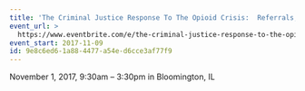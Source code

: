 ```yaml
---
title: 'The Criminal Justice Response To The Opioid Crisis:  Referrals, Resources, & Research'
event_url: >
  https://www.eventbrite.com/e/the-criminal-justice-response-to-the-opioid-crisis-referrals-resources-research-tickets-37393163960
event_start: 2017-11-09
id: 9e8c6ed6-1a88-4477-a54e-d6cce3af77f9
---
```

November 1, 2017, 9:30am – 3:30pm in Bloomington, IL